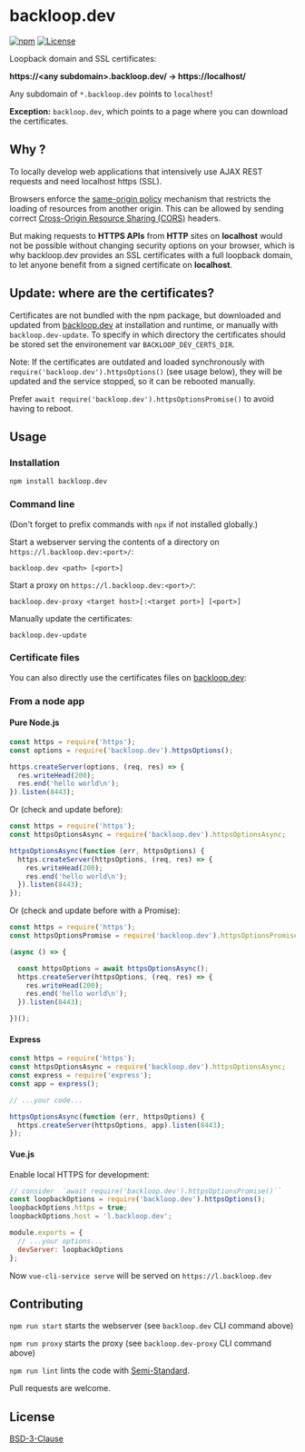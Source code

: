 # backloop.dev

[![npm](https://img.shields.io/npm/v/backloop.dev)](https://www.npmjs.com/package/backloop.dev) [![License](https://img.shields.io/badge/License-BSD_3--Clause-blue.svg)](https://opensource.org/licenses/BSD-3-Clause)

Loopback domain and SSL certificates:

**https://\<any subdomain>.backloop.dev/ → https://localhost/**

Any subdomain of `*.backloop.dev` points to `localhost`!

**Exception:** `backloop.dev`, which points to a page where you can download the certificates.


## Why ?

To locally develop web applications that intensively use AJAX REST requests and need localhost https (SSL).

Browsers enforce the [same-origin policy](https://developer.mozilla.org/en-US/docs/Web/Security/Same-origin_policy) mechanism that restricts the loading of resources from another origin. This can be allowed by sending correct [Cross-Origin Resource Sharing (CORS)](https://developer.mozilla.org/en-US/docs/Web/HTTP/CORS) headers.

But making requests to **HTTPS APIs** from **HTTP** sites on **localhost** would not be possible without changing security options on your browser, which is why backloop.dev provides an SSL certificates with a full loopback domain, to let anyone benefit from a signed certificate on **localhost**.


## Update: where are the certificates?

Certificates are not bundled with the npm package, but downloaded and updated from [backloop.dev](https://backloop.dev) at installation and runtime, or manually with `backloop.dev-update`. To specify in which directory the certificates should be stored set the environement var `BACKLOOP_DEV_CERTS_DIR`.

Note: If the certificates are outdated and loaded synchronously with  `require('backloop.dev').httpsOptions()` (see usage below), they will be updated and the service stopped, so it can be rebooted manually. 

Prefer `await require('backloop.dev').httpsOptionsPromise()` to avoid having to reboot.


## Usage

### Installation

```
npm install backloop.dev
```

### Command line

(Don't forget to prefix commands with `npx` if not installed globally.)

Start a webserver serving the contents of a directory on `https://l.backloop.dev:<port>/`:

```
backloop.dev <path> [<port>]
```

Start a proxy on `https://l.backloop.dev:<port>/`:

```
backloop.dev-proxy <target host>[:<target port>] [<port>]
```

Manually update the certificates:

```
backloop.dev-update
```

### Certificate files

You can also directly use the certificates files on [backloop.dev](https://backloop.dev):

### From a node app

#### Pure Node.js

```js
const https = require('https');
const options = require('backloop.dev').httpsOptions();

https.createServer(options, (req, res) => {
  res.writeHead(200);
  res.end('hello world\n');
}).listen(8443);
```

Or (check and update before):

```js
const https = require('https');
const httpsOptionsAsync = require('backloop.dev').httpsOptionsAsync;

httpsOptionsAsync(function (err, httpsOptions) {
  https.createServer(httpsOptions, (req, res) => {
    res.writeHead(200);
    res.end('hello world\n');
  }).listen(8443);
});
```

Or (check and update before with a Promise):

```js
const https = require('https');
const httpsOptionsPromise = require('backloop.dev').httpsOptionsPromise;

(async () => {

  const httpsOptions = await httpsOptionsAsync();
  https.createServer(httpsOptions, (req, res) => {
    res.writeHead(200);
    res.end('hello world\n');
  }).listen(8443);

})();
```

#### Express

```js
const https = require('https');
const httpsOptionsAsync = require('backloop.dev').httpsOptionsAsync;
const express = require('express');
const app = express();

// ...your code...

httpsOptionsAsync(function (err, httpsOptions) {
  https.createServer(httpsOptions, app).listen(8443);
});
```

#### Vue.js

Enable local HTTPS for development:

```js
// consider  `await require('backloop.dev').httpsOptionsPromise()``
const loopbackOptions = require('backloop.dev').httpsOptions();
loopbackOptions.https = true;
loopbackOptions.host = 'l.backloop.dev';

module.exports = {
  // ...your options...
  devServer: loopbackOptions
};
```

Now `vue-cli-service serve` will be served on `https://l.backloop.dev`


## Contributing

`npm run start` starts the webserver (see `backloop.dev` CLI command above)

`npm run proxy` starts the proxy (see `backloop.dev-proxy` CLI command above)

`npm run lint` lints the code with [Semi-Standard](https://github.com/standard/semistandard).

Pull requests are welcome.


## License

[BSD-3-Clause](https://github.com/perki/backloop.dev/blob/main/LICENSE)
